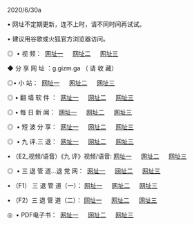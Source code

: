 <p>2020/6/30a
<p>• 网址不定期更新，连不上时，请不同时间再试试。
<p>• 建议用谷歌或火狐官方浏览器访问。
<p>◎  • 视 频： 
<a href="http://ksw.shirokuriwaki.com/" target="_blansk">网址一</a> 　 
<a href="http://kiw.shirokuriwaki.com/" target="_blank">网址二</a> 　 
<a href="http://kbw.shirokuriwaki.com/b.html" target="_blank">网址三</a>
<p>◆ 分 享 网 址 ：g.gizm.ga  （ 请 收 藏） </p>

<p>◎•  小 站：  
<a href="http://ksw.shirokuriwaki.com/f.html" target="_blank">网址一</a> 　 
<a href="http://kiw.shirokuriwaki.com/h.html" target="_blank">网址二</a> 　 
<a href="http://kbw.shirokuriwaki.com/k/" target="_blank">网址三</a></p><p>

<p>◎  • 翻 墙 软 件 ：  
<a href="http://ksw.shirokuriwaki.com/ff/" target="_blank">网址一</a> 　 
<a href="http://kiw.shirokuriwaki.com/s/read/a1_nd.html" target="_blank">网址二</a> 　 
<a href="http://kbw.shirokuriwaki.com/ff/index.html" target="_blank">网址三</a></p>
<p>◎  • 每 日 新 闻：  
<a href="http://ksw.shirokuriwaki.com/day/" target="_blank">网址一</a> 　 
<a href="http://kiw.shirokuriwaki.com/day/" target="_blank">网址二</a> 　 
<a href="http://kbw.shirokuriwaki.com/day/index.html" target="_blank">网址三</a></p>
<p>◎   • 短 波 分 享：  
<a href="http://ksw.shirokuriwaki.com/h/" target="_blank">网址一</a> 　 
<a href="http://kiw.shirokuriwaki.com/h/" target="_blank">网址二</a> 　 
<a href="http://kbw.shirokuriwaki.com/h/index.html" target="_blank">网址三</a></p>
<p>◎   • 九 评.三 退：  
<a href="http://ksw.shirokuriwaki.com/t/" target="_blank">网址一</a> 　 
<a href="http://kiw.shirokuriwaki.com/v2/index.html" target="_blank">网址二</a> 　 
<a href="http://kbw.shirokuriwaki.com/tt/index.html" target="_blank">网址三</a> 　</p>
<p>  • （E2_视频/语音）《九 评》视频/语音: 
<a href="http://ksw.shirokuriwaki.com/7738.html" target="_blank">网址一</a> 　 
<a href="http://kiw.shirokuriwaki.com/7614.html" target="_blank">网址二</a> 　 
<a href="http://kbw.shirokuriwaki.com/7633.html" target="_blank">网址三</a></p>
<p>◎   • 三 退 管 道...退 党 网：  
<a href="http://ksw.shirokuriwaki.com/go/td1.html" target="_blank">网址一</a> 　 
<a href="http://kiw.shirokuriwaki.com/go/td2.html" target="_blank">网址二</a> 　 
<a href="http://kbw.shirokuriwaki.com/go/td3.html" target="_blank">网址三</a></p>
<p>  • （F1） 三 退 管 道（一）： 
<a href="http://ksw.shirokuriwaki.com/dd/" target="_blank">网址一</a> 　 
<a href="http://kiw.shirokuriwaki.com/s/read/a1_tdx.html" target="_blank">网址二</a> 　 
<a href="http://kbw.shirokuriwaki.com/dd/" target="_blank">网址三</a></p>
<p>  • （F2）三 退 管 道（二）： 
<a href="http://kiw.shirokuriwaki.com/d/" target="_blank">网址一</a> 　 
<a href="http://ksw.shirokuriwaki.com/d/index.html" target="_blank">网址二</a> 　 
<a href="http://kbw.shirokuriwaki.com/d/" target="_blank">网址三</a></p>
<p>◎   • PDF电子书：  
<a href="http://ksw.shirokuriwaki.com/p/" target="_blank">网址一</a> 　 
<a href="http://kiw.shirokuriwaki.com/p/index.html" target="_blank">网址二</a> 　 
<a href="http://kbw.shirokuriwaki.com/p/" target="_blank">网址三</a></p>
